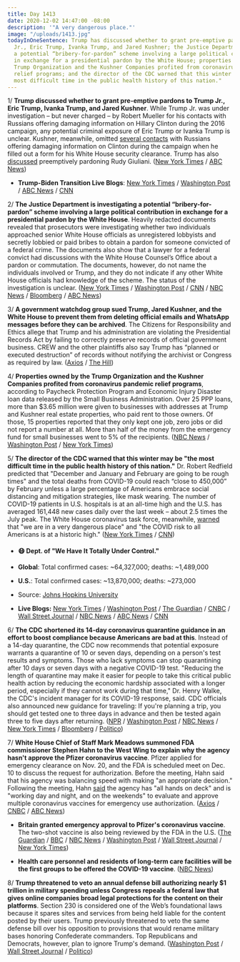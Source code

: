 ```yaml
---
title: Day 1413
date: 2020-12-02 14:47:00 -08:00
description: '"A very dangerous place."'
image: "/uploads/1413.jpg"
todayInOneSentence: Trump has discussed whether to grant pre-emptive pardons to Trump
  Jr., Eric Trump, Ivanka Trump, and Jared Kushner; the Justice Department is investigating
  a potential “bribery-for-pardon” scheme involving a large political contribution
  in exchange for a presidential pardon by the White House; properties owned by the
  Trump Organization and the Kushner Companies profited from coronavirus pandemic
  relief programs; and the director of the CDC warned that this winter may be "the
  most difficult time in the public health history of this nation."
---
```


1/ **Trump discussed whether to grant pre-emptive pardons to Trump Jr., Eric Trump, Ivanka Trump, and Jared Kushner**.  While Trump Jr. was under investigation – but never charged – by Robert Mueller for his contacts with Russians offering damaging information on Hillary Clinton during the 2016 campaign, any potential criminal exposure of Eric Trump or Ivanka Trump is unclear. Kushner, meanwhile, omitted [several contacts](https://whatthefuckjusthappenedtoday.com/2017/07/12/day-174/#3-the-white-house-won%E2%80%99t-say-whether) with Russians offering damaging information on Clinton during the campaign when he filled out a form for his White House security clearance. Trump has also [discussed](https://whatthefuckjusthappenedtoday.com/2020/12/01/day-1412/#5-trump-and-rudy-giuliani-discussed) preemptively pardoning Rudy Giuliani. ([New York Times](https://www.nytimes.com/2020/12/01/us/politics/rudy-giuliani-pardon.html) / [ABC News](https://abcnews.go.com/Politics/white-house-vetting-pardon-requests-push-trump-preemptively/story?id=74482289))

* **Trump-Biden Transition Live Blogs**: [New York Times](https://www.nytimes.com/live/2020/12/02/us/joe-biden-tump/) / [Washington Post](https://www.washingtonpost.com/politics/2020/12/02/joe-biden-trump-transition-live-updates/) / [ABC News](https://abcnews.go.com/Politics/live-updates/2020-election-vote-results-court-transition/?id=74449971&cid=clicksource_4380645_2_heads_hero_live_twopack_hed) / [CNN](https://www.cnn.com/politics/live-news/biden-trump-us-election-news-12-02-20/index.html)

2/ **The Justice Department is investigating a potential “bribery-for-pardon” scheme involving a large political contribution in exchange for a presidential pardon by the White House**. Heavily redacted documents revealed that prosecutors were investigating whether two individuals approached senior White House officials as unregistered lobbyists and secretly lobbied or paid bribes to obtain a pardon for someone convicted of a federal crime. The documents also show that a lawyer for a federal convict had discussions with the White House Counsel’s Office about a pardon or commutation. The documents, however, do not name the individuals involved or Trump, and they do not indicate if any other White House officials had knowledge of the scheme. The status of the investigation is unclear. ([New York Times](https://www.nytimes.com/2020/12/01/us/politics/bribery-scheme-trump-pardon.html) / [Washington Post](https://www.washingtonpost.com/local/legal-issues/bribe-for-pardon-investigation/2020/12/01/2b7be1e6-342e-11eb-b59c-adb7153d10c2_story.html) / [CNN](https://www.cnn.com/2020/12/01/politics/presidential-pardon-justice-department/index.html) / [NBC News](https://www.nbcnews.com/politics/justice-department/doj-investigating-potential-white-house-bribery-pardon-scheme-n1249609) / [Bloomberg](https://www.bloomberg.com/news/articles/2020-12-02/in-bribe-for-pardon-plot-doj-leaves-trail-of-legal-bread-crumbs?srnd=premium&sref=MIBMEEoj) / [ABC News](https://abcnews.go.com/Politics/doj-investigating-criminal-bribery-presidential-pardon-scheme/story?id=74492879))

3/ **A government watchdog group sued Trump, Jared Kushner, and the White House to prevent them from deleting official emails and WhatsApp messages before they can be archived**. The Citizens for Responsibility and Ethics allege that Trump and his administration are violating the Presidential Records Act by failing to correctly preserve records of official government business. CREW and the other plaintiffs also say Trump has “planned or executed destruction” of records without notifying the archivist or Congress as required by law. ([Axios](https://www.axios.com/trump-kushner-white-house-sued-watchdog-records-f816f2b4-e50d-46cb-9d05-80789858dce7.html) / [The Hill](https://thehill.com/regulation/court-battles/528282-trump-kushner-white-house-sued-by-watchdog-to-prevent-illegal))

4/ **Properties owned by the Trump Organization and the Kushner Companies profited from coronavirus pandemic relief programs**, according to Paycheck Protection Program and Economic Injury Disaster loan data released by the Small Business Administration. Over 25 PPP loans, more than $3.65 million were given to businesses with addresses at Trump and Kushner real estate properties, who paid rent to those owners. Of those, 15  properties reported that they only kept one job, zero jobs or did not report a number at all. More than half of the money from the emergency fund for small businesses went to 5% of the recipients. ([NBC News](https://www.nbcnews.com/business/business-news/release-ppp-loan-recipients-data-reveals-troubling-patterns-n1249629) / [Washington Post](https://www.washingtonpost.com/business/2020/12/01/ppp-sba-data/) / [New York Times](https://www.nytimes.com/2020/12/02/business/paycheck-protection-program-coronavirus.html))

5/ **The director of the CDC warned that this winter may be "the most difficult time in the public health history of this nation."** Dr. Robert Redfield predicted that "December and January and February are going to be rough times" and the total deaths from COVID-19 could reach “close to 450,000” by February unless a large percentage of Americans embrace social distancing and mitigation strategies, like mask wearing. The number of COVID-19 patients in U.S. hospitals is at an all-time high and the U.S. has averaged 161,448 new cases daily over the last week – about 2.5 times the July peak. The White House coronavirus task force, meanwhile, [warned](https://www.cnn.com/2020/12/02/politics/white-house-coronavirus-task-force-states-report/index.html) that  "we are in a very dangerous place" and "the COVID risk to all Americans is at a historic high." ([New York Times](https://www.nytimes.com/live/2020/12/02/world/covid-19-coronavirus/redfield-warns-this-winter-may-be-the-most-difficult-time-in-the-public-health-history-of-the-us) / [CNN](https://edition.cnn.com/2020/12/02/health/us-coronavirus-wednesday/index.html))

* #### 😷 Dept. of "We Have It Totally Under Control."

* **Global**: Total confirmed cases: \~64,327,000; deaths: \~1,489,000

* **U.S.**: Total confirmed cases: \~13,870,000; deaths: \~273,000

* Source: [Johns Hopkins University](https://coronavirus.jhu.edu/map.html)

* **Live Blogs:** [New York Times](https://www.nytimes.com/live/2020/12/02/world/covid-19-coronavirus/) / [Washington Post](https://www.washingtonpost.com/nation/2020/12/02/coronavirus-covid-live-updates-us/) / [The Guardian](https://www.theguardian.com/us-news/live/2020/dec/02/us-election-donald-trump-joe-biden-william-barr-coronavirus-covid-19-live-updates) / [CNBC](https://www.cnbc.com/2020/12/02/coronavirus-live-updates.html) / [Wall Street Journal](https://www.wsj.com/livecoverage/latest-updates/covid?mod=hp_theme_coronavirus-ribbon) / [NBC News](https://www.nbcnews.com/news/us-news/live-blog/2020-12-02-covid-live-updates-n1249652) / [ABC News](https://abcnews.go.com/Health/live-updates/coronavirus/?id=74456908) / [CNN](https://www.cnn.com/world/live-news/coronavirus-pandemic-12-02-20-intl/index.html)

6/ **The CDC shortened its 14-day coronavirus quarantine guidance in an effort to boost compliance because Americans are bad at this**. Instead of a 14-day quarantine, the CDC now recommends that potential exposure warrants a quarantine of 10 or seven days, depending on a person's test results and symptoms. Those who lack symptoms can stop quarantining after 10 days or seven days with a negative COVID-19 test. "Reducing the length of quarantine may make it easier for people to take this critical public health action by reducing the economic hardship associated with a longer period, especially if they cannot work during that time," Dr. Henry Walke, the CDC's incident manager for its COVID-19 response, said. CDC officials also announced new guidance for traveling: If you're planning a trip, you should get tested one to three days in advance and then be tested again three to five days after returning. ([NPR](https://www.npr.org/2020/12/02/941355347/cdc-shortens-its-covid-19-quarantine-recommendations) / [Washington Post](https://www.washingtonpost.com/health/cdc-quarantine-time-covid/2020/12/02/18159172-349e-11eb-b59c-adb7153d10c2_story.html) / [NBC News](https://www.nbcnews.com/health/health-news/cdc-shortens-quarantine-period-10-days-no-symptoms-n1249704) / [New York Times](https://www.nytimes.com/live/2020/12/02/world/covid-19-coronavirus/the-cdc-warns-americans-not-to-travel-for-the-holidays-and-outlines-ways-to-shorten-quarantine-times) / [Bloomberg](https://www.bloomberg.com/news/articles/2020-12-02/cdc-updates-quarantine-travel-advice-amid-winter-s-covid-threat?sref=MIBMEEoj) / [Politico](https://www.politico.com/news/2020/12/02/cdc-recommends-postponing-holiday-travel-as-covid-surges-442208))

7/ **White House Chief of Staff Mark Meadows summoned FDA commissioner Stephen Hahn to the West Wing to explain why the agency hasn't approve the Pfizer coronavirus vaccine**. Pfizer applied for emergency clearance on Nov. 20, and the FDA is scheduled meet on Dec. 10 to discuss the request for authorization. Before the meeting, Hahn said that his agency was balancing speed with making "an appropriate decision." Following the meeting, Hahn [said](https://abcnews.go.com/Politics/fda-working-day-night-covid-19-vaccine-emergency/story?id=74491765) the agency has "all hands on deck" and is "working day and night, and on the weekends" to evaluate and approve multiple coronavirus vaccines for emergency use authorization. ([Axios](https://www.axios.com/fda-chief-called-to-west-wing-0963a1cb-f2c0-4140-b5d9-1441356ada6e.html) / [CNBC](https://www.cnbc.com/2020/12/01/covid-white-house-summons-fda-chief-to-discuss-why-agency-isnt-moving-faster-on-vaccine.html) / [ABC News](https://abcnews.go.com/Politics/fda-chief-summoned-white-house-amid-pressure-authorize/story?id=74480021%20\*%20https://abcnews.go.com/Politics/fda-working-day))

* **Britain granted emergency approval to Pfizer's coronavirus vaccine**. The two-shot vaccine is also being reviewed by the FDA in the U.S. ([The Guardian](https://www.theguardian.com/society/2020/dec/02/pfizer-biontech-covid-vaccine-wins-licence-for-use-in-the-uk) / [BBC](https://www.bbc.com/news/health-55145696) / [NBC News](https://www.nbcnews.com/news/world/u-k-becomes-first-country-approve-pfizer-biontech-covid-19-n1249651) / [Washington Post](https://www.washingtonpost.com/world/europe/britain-pfizer-coronavirus-vaccine/2020/12/02/90f7276e-3470-11eb-9699-00d311f13d2d_story.html) / [Wall Street Journal](https://www.wsj.com/articles/pfizer-and-biontechs-covid-19-vaccine-wins-u-k-authorization-11606893360?mod=djemalertNEWS) / [New York Times](https://www.nytimes.com/2020/12/02/world/europe/pfizer-coronavirus-vaccine-approved-uk.html))

* **Health care personnel and residents of long-term care facilities will be the first groups to be offered the COVID-19 vaccine**. ([NBC News](https://www.nbcnews.com/health/health-news/advisory-panel-meets-decide-who-should-get-first-covid-vaccines-n1249569))

8/ **Trump threatened to veto an annual defense bill authorizing nearly $1 trillion in military spending unless Congress repeals a federal law that gives online companies broad legal protections for the content on their platforms**. Section 230 is considered one of the Web’s foundational laws because it spares sites and services from being held liable for the content posted by their users. Trump previously threatened to veto the same defense bill over his opposition to provisions that would rename military bases honoring Confederate commanders. Top Republicans and Democrats, however, plan to ignore Trump's demand. ([Washington Post](https://www.washingtonpost.com/technology/2020/12/01/trump-repeal-section-230-ndaa/) / [Wall Street Journal](https://www.wsj.com/articles/trump-threatens-to-veto-defense-bill-if-tech-liability-provision-stands-11606879398?st=i57eeubeaulfwjk) / [Politico](https://www.politico.com/news/2020/12/02/congress-trump-veto-threat-defense-bill-442209))